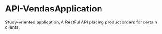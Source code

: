 # API-VendasApplication
Study-oriented application, A RestFul API placing product orders for certain clients.
